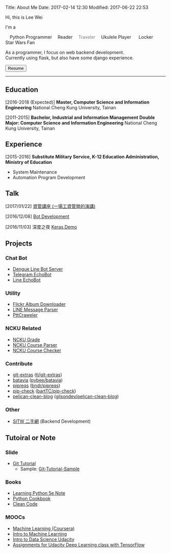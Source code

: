 Title: About Me
Date: 2017-02-14 12:30
Modified: 2017-06-22 22:53


<link href="//maxcdn.bootstrapcdn.com/font-awesome/4.2.0/css/font-awesome.min.css" rel="stylesheet">


Hi, this is Lee Wei

I'm a
  
<i class="fa fa-lg fa-terminal" style="padding-right:1em"></i> Python Programmer
<i class="fa fa-lg fa-book" style="padding-right:1em"></i> Reader
<a href="https://www.flickr.com/photos/10280407@N02/" target="_blank" title="Flickr" style="color:gray; text-decoration: none;"><i class="fa fa-lg fa-camera" style="padding-right:1em"></i>Traveler</a>
<i class="fa fa-lg fa-music" style="padding-right:1em"></i> Ukulele Player
<i class="fa fa-lg fa-lock" style="padding-right:1.4em"></i> Locker
<i class="fa fa-lg fa-rebel" style="padding-right:1em"></i> Star Wars Fan

As a programmer, I focus on web backend development.  
Currently using flask, but also have some django experience.

<a href="{filename}/static/resume.pdf"><button type="button" class="btn btn-default">Resume</button></a>

----

## Education
[2016-2018 (Expected)]
**Master, Computer Science and Information Engineering**
National Cheng Kung University, Tainan

[2011-2015]
**Bachelor, Industrial and Information Management**
**Double Major: Computer Science and Information Engineering**
National Cheng Kung University, Tainan


## Experience
[2015-2016]
**Substitute Military Service, K-12 Education Administration, Ministry of Education**

-  System Maintenance
-  Automation Program Development

## Talk
[2017/01/22]
[資管講座 (一場工資管營的演講)](https://speakerdeck.com/leew/chang-gong-zi-guan-de-yan-jiang)

[2016/12/08]
[Bot Development](https://hackmd.io/p/HkW8LjRfl)

[2016/11/03]
深度之夜
[Keras Demo](https://github.com/Lee-W/Keras-Mnist-Example)


## Projects
### Chat Bot
- [Dengue Line Bot Server](https://github.com/NCKU-CCS/line_bot_server)
- [Telegram EchoBot](https://github.com/Lee-W/telegram_echobot)
- [Line EchoBot](https://github.com/Lee-W/line_echobot)

### Utility
- [Flickr Album Downloader](https://github.com/Lee-W/Flickr_Album_Downloader)
- [LINE Message Parser](https://github.com/Lee-W/LineMessageParser)
- [PttCraweler](https://github.com/Lee-W/PttCrawler)

### NCKU Related
- [NCKU Grade](https://github.com/Lee-W/NCKU_Grade)
- [NCKU Course Parser](https://github.com/Lee-W/nckucourseparser)
- [NCKU Course Checker](https://github.com/Lee-W/NCKU-course-checker)

### Contribute
- [git-extras](https://github.com/Lee-W/git-extras) ([tj/git-extras](https://github.com/tj/git-extras))
- [batavia](https://github.com/Lee-W/batavia) ([pybee/batavia](https://github.com/pybee/batavia))
- [pipreqs](https://github.com/Lee-W/pipreqs) ([bndr/pipreqs](https://github.com/bndr/pipreqs))
- [pip-check](https://github.com/Lee-W/pip-check) ([bartTC/pip-check](https://github.com/bartTC/pip-check))
- [pelican-clean-blog](https://github.com/Lee-W/pelican-clean-blog) ([gilsondev/pelican-clean-blog](https://github.com/gilsondev/pelican-clean-blog))

### Other
- [SITW 二手網](http://sitw-trade.herokuapp.com) (Backend Development)

## Tutoiral or Note
### Slide
- [Git Tutorial](https://github.com/Lee-W/git-tutorial)
    - Sample: [Git-Tutorial-Sample](https://github.com/Lee-W/Git-Tutorial-Sample)

### Books
- [Learning Python 5e Note](https://github.com/Lee-W/Learning_Python)
- [Python Cookbook](https://github.com/Lee-W/Python_Cookbook)
- [Clean Code](https://lee-w.gitbooks.io/clean-code/content/)

### MOOCs
- [Machine Learning (Coursera)](https://github.com/Lee-W/Machine-Learning-Coursera)
- [Intro to Machine Learning](https://github.com/Lee-W/Intro_to_Machine_Learning_Udacity)
- [Intro to Data Science Udacity](https://github.com/Lee-W/Intro_to_Data_Science_Udacity)
- [Assignments for Udacity Deep Learning class with TensorFlow](https://github.com/Lee-W/Deep-Learning-Udacity)
